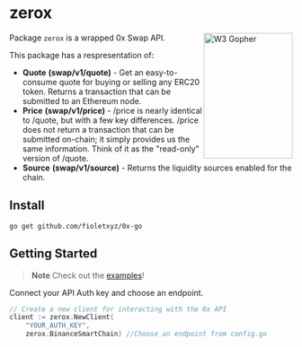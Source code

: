# zerox

<img src="https://github.com/fioletxyz/0x-go/assets/81973532/2c28f92e-d4b3-4781-88fd-5c618caf149d" align="right" alt="W3 Gopher" width="158" height="224">

Package `zerox` is a wrapped 0x Swap API.

This package has a respresentation of:

- **Quote** **(swap/v1/quote)** - Get an easy-to-consume quote for buying or selling any ERC20 token. Returns a transaction that can be submitted to an Ethereum node.
- **Price** **(swap/v1/price)** - /price is nearly identical to /quote, but with a few key differences. /price does not return a transaction that can be submitted on-chain; it simply provides us the same information. Think of it as the "read-only" version of /quote.
- **Source** **(swap/v1/source)** - Returns the liquidity sources enabled for the chain.

## Install

```
go get github.com/fioletxyz/0x-go
```

## Getting Started

> **Note**
> Check out the [examples](examples/)!

Connect your API Auth key and choose an endpoint.

```go
// Create a new client for interacting with the 0x API
client := zerox.NewClient(
	"YOUR_AUTH_KEY",
	zerox.BinanceSmartChain) //Choose an endpoint from config.go
```
